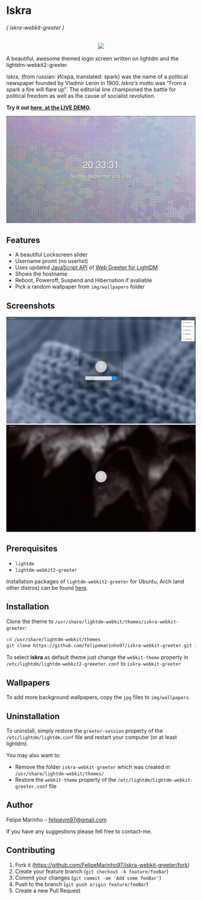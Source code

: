 # Iskra
###### ( iskra-webkit-greeter )
<p align="center">
  <img src="https://cdn.iconscout.com/icon/free/png-128/fire-flame-tool-light-spark-33937.png">
</p>

A beautiful, awesome themed login screen written on lightdm and the lightdm-webkit2-greeter.

Iskra, (from russian: И́скра, translated: spark) was the name of a political newspaper founded by Vladmir Lenin in 1900. _Iskra's_ motto was "From a spark a fire will flare up". The editorial line championed the battle for political freedom as well as the cause of socialist revolution.

**Try it out [here, at the LIVE DEMO](https://felipemarinho97.github.io/iskra-webkit-greeter/demo).**

![](iskra.gif)

## Features

- A beautiful Lockscreen slider
- Username promt (no userlist)
- Uses updated [JavaScript API](https://doclets.io/Antergos/web-greeter/stable) of [Web Greeter for LightDM](https://github.com/Antergos/web-greeter)
- Shows the hostname
- Reboot, Poweroff, Suspend and Hibernation if avaliable
- Pick a random wallpaper from `img/wallpapers` folder

## Screenshots

<img src="Screenshot1.png" alt="screenshot1" />
<img src="Screenshot2.png" alt="screenshot2" />

## Prerequisites

- `lightdm`
- `lightdm-webkit2-greeter`

Installation packages of `lightdm-webkit2-greeter` for Ubuntu, Arch (and other distros) can be found [here](https://github.com/Antergos/web-greeter).

## Installation

Clone the theme to `/usr/share/lightdm-webkit/themes/iskra-webkit-greeter`:

```sh
cd /usr/share/lightdm-webkit/themes
git clone https://github.com/felipemarinho97/iskra-webkit-greeter.git iskra-webkit-greeter
```

To select **iskra** as default theme just change the `webkit-theme` property in `/etc/lightdm/lightdm-webkit2-greeeter.conf` to `iskra-webkit-greeter`

## Wallpapers

To add more background wallpapers, copy the `jpg` files to `img/wallpapers`.

## Uninstallation

To uninstall, simply restore the `greeter-session` property of the `/etc/lightdm/lightdm.conf` file and restart your computer (or at least lightdm).

You may also want to:

- Remove the folder `iskra-webkit-greeter` which was created in `/usr/share/lightdm-webkit/themes/`
- Restore the `webkit-theme` property of the `/etc/lightdm/lightdm-webkit-greeter.conf` file

## Author

Felipe Marinho – [felipevm97@gmail.com]()

If you have any suggestions please fell free to contact-me.

## Contributing

1. Fork it (<https://github.com/FelipeMarinho97/iskra-webkit-greeter/fork>)
2. Create your feature branch (`git checkout -b feature/fooBar`)
3. Commit your changes (`git commit -am 'Add some fooBar'`)
4. Push to the branch (`git push origin feature/fooBar`)
5. Create a new Pull Request
